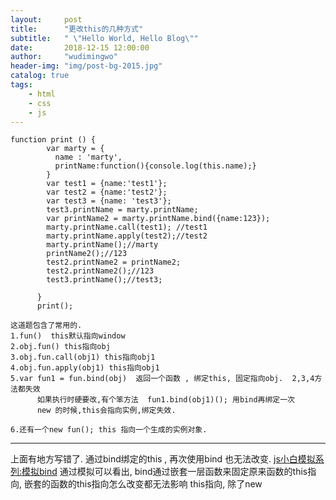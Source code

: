 ```yaml
---
layout:     post
title:      "更改this的几种方式"
subtitle:   " \"Hello World, Hello Blog\""
date:       2018-12-15 12:00:00
author:     "wudimingwo"
header-img: "img/post-bg-2015.jpg"
catalog: true
tags:
    - html
    - css
    - js
---
```




```
function print () {
      	var marty = {
      	  name : 'marty',
      	  printName:function(){console.log(this.name);}
      	}
      	var test1 = {name:'test1'};
      	var test2 = {name:'test2'};
      	var test3 = {name: 'test3'};
      	test3.printName = marty.printName;
      	var printName2 = marty.printName.bind({name:123});
      	marty.printName.call(test1); //test1
      	marty.printName.apply(test2);//test2
      	marty.printName();//marty
      	printName2();//123
      	test2.printName2 = printName2;
      	test2.printName2();//123
      	test3.printName();//test3;
        
      }
      print();

这道题包含了常用的.
1.fun()  this默认指向window
2.obj.fun() this指向obj
3.obj.fun.call(obj1) this指向obj1
4.obj.fun.apply(obj1) this指向obj1
5.var fun1 = fun.bind(obj)  返回一个函数 , 绑定this, 固定指向obj.  2,3,4方法都失效
      如果执行时硬要改,有个笨方法  fun1.bind(obj1)(); 用bind再绑定一次
      new 的时候,this会指向实例,绑定失效.

6.还有一个new fun(); this 指向一个生成的实例对象.
```
---------------------------
上面有地方写错了.
通过bind绑定的this , 再次使用bind 也无法改变.
[js小白模拟系列:模拟bind](https://www.jianshu.com/p/eba8f966bfbb)
通过模拟可以看出, bind通过嵌套一层函数来固定原来函数的this指向,
嵌套的函数的this指向怎么改变都无法影响 this指向, 除了new
